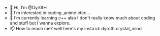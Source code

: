 - 👋 Hi, I’m @Dyr0tH
- 👀 I’m interested in coding ,anime etcc...
- 🌱 I’m currently learning c++ also I don't really know much about coding and stuff but I wanna explore.
- 📫 How to reach me? well here's my insta id: dyroth.crystal_mind
